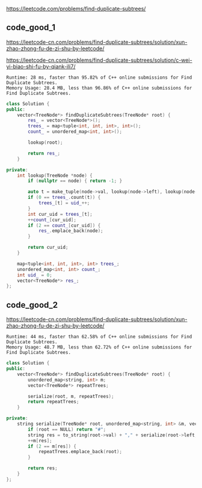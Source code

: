 
https://leetcode.com/problems/find-duplicate-subtrees/

## code_good_1
https://leetcode-cn.com/problems/find-duplicate-subtrees/solution/xun-zhao-zhong-fu-de-zi-shu-by-leetcode/  

https://leetcode-cn.com/problems/find-duplicate-subtrees/solution/c-wei-yi-biao-shi-fu-by-qiank-ili7/  

```
Runtime: 28 ms, faster than 95.82% of C++ online submissions for Find Duplicate Subtrees.
Memory Usage: 28.4 MB, less than 96.86% of C++ online submissions for Find Duplicate Subtrees.
```

```cpp
class Solution {
public:
    vector<TreeNode*> findDuplicateSubtrees(TreeNode* root) {
        res_ = vector<TreeNode*>();
        trees_ = map<tuple<int, int, int>, int>();
        count_ = unordered_map<int, int>();

        lookup(root);

        return res_;
    }

private:
    int lookup(TreeNode *node) {
        if (nullptr == node) { return -1; }

        auto t = make_tuple(node->val, lookup(node->left), lookup(node->right));
        if (0 == trees_.count(t)) {
            trees_[t] = uid_++;
        }
        int cur_uid = trees_[t];
        ++count_[cur_uid];
        if (2 == count_[cur_uid]) {
            res_.emplace_back(node);
        }

        return cur_uid;
    }

    map<tuple<int, int, int>, int> trees_;
    unordered_map<int, int> count_;
    int uid_ = 0;
    vector<TreeNode*> res_;
};
```

## code_good_2

https://leetcode-cn.com/problems/find-duplicate-subtrees/solution/xun-zhao-zhong-fu-de-zi-shu-by-leetcode/

```
Runtime: 44 ms, faster than 62.58% of C++ online submissions for Find Duplicate Subtrees.
Memory Usage: 48.7 MB, less than 62.72% of C++ online submissions for Find Duplicate Subtrees.
```

```cpp
class Solution {
public:
    vector<TreeNode*> findDuplicateSubtrees(TreeNode* root) {
        unordered_map<string, int> m;
        vector<TreeNode*> repeatTrees;

        serialize(root, m, repeatTrees);
        return repeatTrees;
    }

private:
    string serialize(TreeNode* root, unordered_map<string, int> &m, vector<TreeNode*> &repeatTrees) {
        if (root == NULL) return "#";
        string res = to_string(root->val) + "," + serialize(root->left, m, repeatTrees) + "," + serialize(root->right, m, repeatTrees);
        ++m[res];
        if (2 == m[res]) {
            repeatTrees.emplace_back(root);
        }

        return res;
    }
};
```